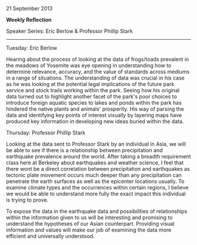 21 September 2013

**Weekly Reflection**

Speaker Series: Eric Berlow & Professor Phillip Stark

------

Tuesday:	Eric Berlow

Hearing about the process of looking at the data of frogs/toads prevalent in the meadows of Yosemite was eye opening in understanding how to determine relevance, accuracy, and the value of standards across mediums in a range of situations.  The understanding of data was crucial in his case as he was looking at the potential legal implications of the future park service and stock trails working within the park.  Seeing how his original data turned out to highlight another facet of the park's poor choices to introduce foreign aquatic species to lakes and ponds within the park has hindered the native plants and animals' prosperity.  His way of parsing the data and identifying key points of interest visually by layering maps have produced key information in developing new ideas buried within the data.

Thursday:	Professor Phillip Stark

Looking at the data sent to Professor Stark by an individual in Asia, we will be able to see if there is a relationship between precipitation and earthquake prevalence around the world.  After taking a breadth requirement class here at Berkeley about earthquakes and weather science, I feel that there wont be a direct correlation between precipitation and earthquakes as tectonic plate movement occurs much deeper than any precipitation can penetrate the earth surfaces as well as the epicenter locations usually.  To examine climate types and the occurrences within certain regions, I believe we would be able to understand more fully the exact impact this individual is trying to prove.

To expose the data in the earthquake data and possibilities of relationships within the information given to us will be interesting and promising to understand the hypotheses of our Asian counterpart.  Providing visual information and values will make our job of examining the data more efficient and universally understood.
